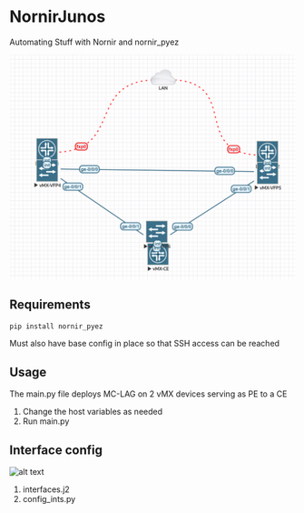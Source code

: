 # NornirJunos

Automating Stuff with Nornir and nornir_pyez

![alt text](https://github.com/DataKnox/NornirJunos/blob/main/pics/topo.png?raw=true)

## Requirements

```
pip install nornir_pyez
```

Must also have base config in place so that SSH access can be reached

## Usage

The main.py file deploys MC-LAG on 2 vMX devices serving as PE to a CE

1. Change the host variables as needed
2. Run main.py

## Interface config

![alt text](https://github.com/DataKnox/NornirJunos/blob/main/pics/topo2.png?raw=true)

1. interfaces.j2
2. config_ints.py